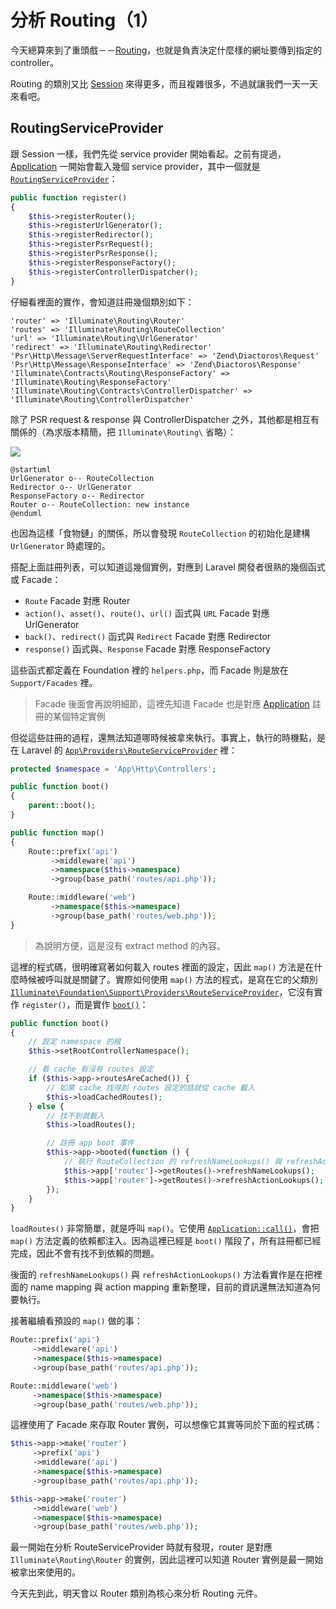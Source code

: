 # 分析 Routing（1）

今天總算來到了重頭戲－－[Routing][]，也就是負責決定什麼樣的網址要傳到指定的 controller。

Routing 的類別又比 [Session][Day10] 來得更多，而且複雜很多，不過就讓我們一天一天來看吧。

## RoutingServiceProvider

跟 Session 一樣，我們先從 service provider 開始看起。之前有提過，[Application][Day05] 一開始會載入幾個 service provider，其中一個就是 [`RoutingServiceProvider`](https://github.com/laravel/framework/blob/v5.7.6/src/Illuminate/Routing/RoutingServiceProvider.php)：

```php
public function register()
{
    $this->registerRouter();
    $this->registerUrlGenerator();
    $this->registerRedirector();
    $this->registerPsrRequest();
    $this->registerPsrResponse();
    $this->registerResponseFactory();
    $this->registerControllerDispatcher();
}
```

仔細看裡面的實作，會知道註冊幾個類別如下：

    'router' => 'Illuminate\Routing\Router'
    'routes' => 'Illuminate\Routing\RouteCollection'
    'url' => 'Illuminate\Routing\UrlGenerator'
    'redirect' => 'Illuminate\Routing\Redirector'
    'Psr\Http\Message\ServerRequestInterface' => 'Zend\Diactoros\Request'
    'Psr\Http\Message\ResponseInterface' => 'Zend\Diactoros\Response'
    'Illuminate\Contracts\Routing\ResponseFactory' => 'Illuminate\Routing\ResponseFactory'
    'Illuminate\Routing\Contracts\ControllerDispatcher' => 'Illuminate\Routing\ControllerDispatcher'

除了 PSR request & response 與 ControllerDispatcher 之外，其他都是相互有關係的（為求版本精簡，把 `Illuminate\Routing\` 省略）：

![](http://www.plantuml.com/plantuml/png/SoWkIImgAStDuGejod5FpKijIYp9BrB8rzLL2CelBKbrpi_9IKqkoSpFumfAJSai0hAXqiZgWNB51VbvnQbkYI3vIh02X7eki55OJRLIo4ijLyZC0peZBpcLoo4rBmNe6000)

    @startuml
    UrlGenerator o-- RouteCollection
    Redirector o-- UrlGenerator
    ResponseFactory o-- Redirector
    Router o-- RouteCollection: new instance
    @enduml

也因為這樣「食物鏈」的關係，所以會發現 `RouteCollection` 的初始化是建構 `UrlGenerator` 時處理的。

搭配上面註冊列表，可以知道這幾個實例，對應到 Laravel 開發者很熟的幾個函式或 Facade：

* `Route` Facade 對應 Router
* `action()`、`asset()`、`route()`、`url()` 函式與 `URL` Facade 對應 UrlGenerator
* `back()`、`redirect()` 函式與 `Redirect` Facade 對應 Redirector
* `response()` 函式與、`Response` Facade 對應 ResponseFactory

這些函式都定義在 Foundation 裡的 `helpers.php`，而 Facade 則是放在 `Support/Facades` 裡。

> Facade 後面會再說明細節，這裡先知道 Facade 也是對應 [Application][Day05] 註冊的某個特定實例

但從這些註冊的過程，還無法知道哪時候被拿來執行。事實上，執行的時機點，是在 Laravel 的 [`App\Providers\RouteServiceProvider`](https://github.com/laravel/laravel/blob/v5.7.0/app/Providers/RouteServiceProvider.php) 裡：

```php
protected $namespace = 'App\Http\Controllers';

public function boot()
{
    parent::boot();
}

public function map()
{
    Route::prefix('api')
         ->middleware('api')
         ->namespace($this->namespace)
         ->group(base_path('routes/api.php'));

    Route::middleware('web')
         ->namespace($this->namespace)
         ->group(base_path('routes/web.php'));
}
```

> 為說明方便，這是沒有 extract method 的內容。

這裡的程式碼，很明確寫著如何載入 routes 裡面的設定，因此 `map()` 方法是在什麼時候被呼叫就是關鍵了。實際如何使用 `map()` 方法的程式，是寫在它的父類別 [`Illuminate\Foundation\Support\Providers\RouteServiceProvider`](https://github.com/laravel/framework/blob/v5.7.6/src/Illuminate/Foundation/Support/Providers/RouteServiceProvider.php)，它沒有實作 `register()`，而是實作 [`boot()`](https://github.com/laravel/framework/blob/v5.7.6/src/Illuminate/Foundation/Support/Providers/RouteServiceProvider.php#L29-L43)：

```php
public function boot()
{
    // 設定 namespace 的根
    $this->setRootControllerNamespace();

    // 看 cache 有沒有 routes 設定
    if ($this->app->routesAreCached()) {
        // 如果 cache 找得到 routes 設定的話就從 cache 載入
        $this->loadCachedRoutes();
    } else {
        // 找不到就載入
        $this->loadRoutes();

        // 註冊 app boot 事件
        $this->app->booted(function () {
            // 執行 RouteCollection 的 refreshNameLookups() 與 refreshActionLookups() 方法
            $this->app['router']->getRoutes()->refreshNameLookups();
            $this->app['router']->getRoutes()->refreshActionLookups();
        });
    }
}
```

`loadRoutes()` 非常簡單，就是呼叫 `map()`。它使用 [`Application::call()`][Day04]，會把 `map()` 方法定義的依賴都注入。因為這裡已經是 `boot()` 階段了，所有註冊都已經完成，因此不會有找不到依賴的問題。

後面的 `refreshNameLookups()` 與 `refreshActionLookups()` 方法看實作是在把裡面的 name mapping 與 action mapping 重新整理，目前的資訊還無法知道為何要執行。

接著繼續看預設的 `map()` 做的事：

```php
Route::prefix('api')
     ->middleware('api')
     ->namespace($this->namespace)
     ->group(base_path('routes/api.php'));

Route::middleware('web')
     ->namespace($this->namespace)
     ->group(base_path('routes/web.php'));
```

這裡使用了 Facade 來存取 Router 實例，可以想像它其實等同於下面的程式碼：

```php
$this->app->make('router')
     ->prefix('api')
     ->middleware('api')
     ->namespace($this->namespace)
     ->group(base_path('routes/api.php'));

$this->app->make('router')
     ->middleware('web')
     ->namespace($this->namespace)
     ->group(base_path('routes/web.php'));
```

最一開始在分析 RouteServiceProvider 時就有發現，router 是對應 `Illuminate\Routing\Router` 的實例，因此這裡可以知道 Router 實例是最一開始被拿出來使用的。

今天先到此，明天會以 Router 類別為核心來分析 Routing 元件。

[Routing]: https://github.com/laravel/framework/tree/v5.7.6/src/Illuminate/Routing

[Day04]: day04.md
[Day05]: day05.md
[Day10]: day10.md
